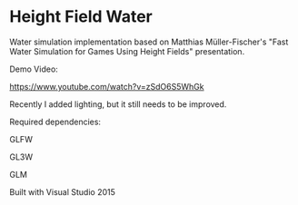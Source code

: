# Height Field Water

Water simulation implementation based on Matthias Müller-Fischer's "Fast Water Simulation for Games Using Height Fields" presentation.

Demo Video:

https://www.youtube.com/watch?v=zSdO6S5WhGk

Recently I added lighting, but it still needs to be improved.

Required dependencies:

GLFW

GL3W

GLM

Built with Visual Studio 2015

